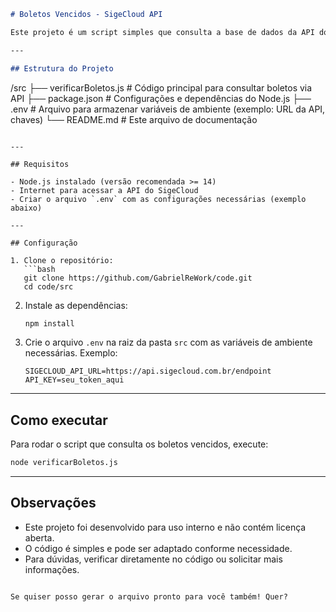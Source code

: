 ```markdown
# Boletos Vencidos - SigeCloud API

Este projeto é um script simples que consulta a base de dados da API do SigeCloud para obter boletos vencidos. Ele retorna boletos com vencimento entre 3 dias antes e 5 dias após a data atual.

---

## Estrutura do Projeto

```

/src
├── verificarBoletos.js        # Código principal para consultar boletos via API
├── package.json               # Configurações e dependências do Node.js
├── .env                      # Arquivo para armazenar variáveis de ambiente (exemplo: URL da API, chaves)
└── README.md                  # Este arquivo de documentação

````

---

## Requisitos

- Node.js instalado (versão recomendada >= 14)
- Internet para acessar a API do SigeCloud
- Criar o arquivo `.env` com as configurações necessárias (exemplo abaixo)

---

## Configuração

1. Clone o repositório:
   ```bash
   git clone https://github.com/GabrielReWork/code.git
   cd code/src
````

2. Instale as dependências:

   ```bash
   npm install
   ```

3. Crie o arquivo `.env` na raiz da pasta `src` com as variáveis de ambiente necessárias. Exemplo:

   ```
   SIGECLOUD_API_URL=https://api.sigecloud.com.br/endpoint
   API_KEY=seu_token_aqui
   ```

---

## Como executar

Para rodar o script que consulta os boletos vencidos, execute:

```bash
node verificarBoletos.js
```

---

## Observações

* Este projeto foi desenvolvido para uso interno e não contém licença aberta.
* O código é simples e pode ser adaptado conforme necessidade.
* Para dúvidas, verificar diretamente no código ou solicitar mais informações.

```

Se quiser posso gerar o arquivo pronto para você também! Quer?
```
